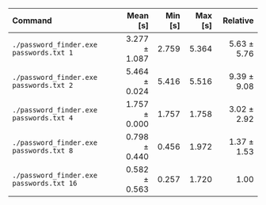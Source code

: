 | Command | Mean [s] | Min [s] | Max [s] | Relative |
|:---|---:|---:|---:|---:|
| `./password_finder.exe passwords.txt 1` | 3.277 ± 1.087 | 2.759 | 5.364 | 5.63 ± 5.76 |
| `./password_finder.exe passwords.txt 2` | 5.464 ± 0.024 | 5.416 | 5.516 | 9.39 ± 9.08 |
| `./password_finder.exe passwords.txt 4` | 1.757 ± 0.000 | 1.757 | 1.758 | 3.02 ± 2.92 |
| `./password_finder.exe passwords.txt 8` | 0.798 ± 0.440 | 0.456 | 1.972 | 1.37 ± 1.53 |
| `./password_finder.exe passwords.txt 16` | 0.582 ± 0.563 | 0.257 | 1.720 | 1.00 |
